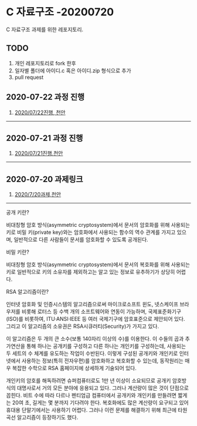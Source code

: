 # C 자료구조 -20200720

C 자료구조 과제를 위한 레포지토리.

## TODO

1. 개인 레포지토리로 fork 한후
2. 일자별 폴더에 아이디.c 혹은 아이디.zip 형식으로 추가
3. pull request

## 2020-07-22 과정 진행

1. [2020/07/22진행, 천안](./20200722/README.md)

---

## 2020-07-21 과정 진행

1. [2020/07/21진행,천안](./20200721/README.md)

---

## 2020-07-20 과제링크

1. [2020/7/20과제,천안](./20200720/README.md)

--------------------------------------------------------------------------------


공개 키란?

비대칭형 암호 방식(asymmetric cryptosystem)에서 문서의 암호화를 위해 사용되는 키로 
비밀 키(private key)와는 암호화에서 사용되는 함수의 역수 관계를 가지고 있으며, 
일반적으로 다른 사람들이 문서를 암호화할 수 있도록 공개된다.

비밀 키란?

비대칭형 암호 방식(asymmetric cryptosystem)에서 문서의 복호화를 위해 사용되는 키로 
일반적으로 키의 소유자를 제외하고는 알고 있는 정보로 유추하기가 상당히 어렵다.


RSA 알고리즘이란?

인터넷 암호화 및 인증시스템의 알고리즘으로써 마이크로소프트 윈도, 넷스케이프 브라우저를
비롯해 로터스 등 수백 개의 소프트웨어와 연동이 가능하며, 국제표준화기구(ISO)를 비롯하여,
ITU·ANSI·IEEE 등 여러 국제기구에 암호표준으로 제안되어 있다. 
그리고 이 알고리즘의 소유권은 RSA시큐러티(Security)가 가지고 있다.

이 알고리즘은 두 개의 큰 소수(보통 140자리 이상의 수)를 이용한다. 
이 수들의 곱과 추가연산을 통해 하나는 공개키를 구성하고 다른 하나는 개인키를 구성하는데, 
사용되는 두 세트의 수 체계를 유도하는 작업이 수반된다. 
이렇게 구성된 공개키와 개인키로 인터넷에서 사용하는 정보(특히 전자우편)를 암호화하고 복호화할 수 있는데, 
동작원리는 매우 복잡한 수학으로 RSA 홈페이지에 상세하게 기술되어 있다.

개인키의 암호를 해독하려면 슈퍼컴퓨터로도 1만 년 이상이 소요되므로 공개키 암호방식의 대명사로서 
거의 모든 분야에 응용되고 있다. 그러나 계산량이 많은 것이 단점으로 꼽힌다. 
비트 수에 따라 다르나 펜티엄급 컴퓨터에서 공개키와 개인키를 만들려면 
짧게는 20여 초, 길게는 몇 분까지 기다려야 한다. 
복호화에도 많은 계산량이 요구되고 있어 휴대용 단말기에서는 사용하기 어렵다. 
그러나 이런 문제를 해결하기 위해 최근에 타원곡선 알고리즘이 등장하기도 했다.  


